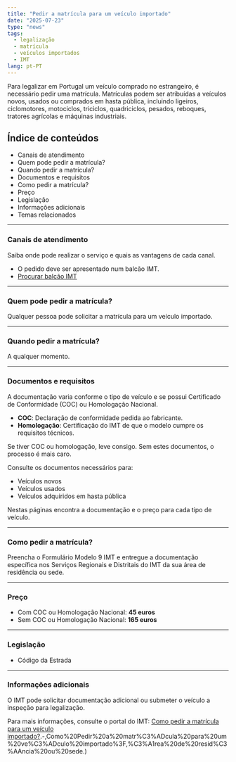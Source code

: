 ```yaml
---
title: "Pedir a matrícula para um veículo importado"
date: "2025-07-23"
type: "news"
tags:
  - legalização
  - matrícula
  - veículos importados
  - IMT
lang: pt-PT
---
```


Para legalizar em Portugal um veículo comprado no estrangeiro, é necessário pedir uma matrícula. Matrículas podem ser atribuídas a veículos novos, usados ou comprados em hasta pública, incluindo ligeiros, ciclomotores, motociclos, triciclos, quadriciclos, pesados, reboques, tratores agrícolas e máquinas industriais.

## Índice de conteúdos
- Canais de atendimento
- Quem pode pedir a matrícula?
- Quando pedir a matrícula?
- Documentos e requisitos
- Como pedir a matrícula?
- Preço
- Legislação
- Informações adicionais
- Temas relacionados

---

### Canais de atendimento
Saiba onde pode realizar o serviço e quais as vantagens de cada canal.

- O pedido deve ser apresentado num balcão IMT.
- [Procurar balcão IMT](https://www2.gov.pt/servicos/pedir-atribuicao-de-matricula-para-um-veiculo)

---

### Quem pode pedir a matrícula?
Qualquer pessoa pode solicitar a matrícula para um veículo importado.

---

### Quando pedir a matrícula?
A qualquer momento.

---

### Documentos e requisitos
A documentação varia conforme o tipo de veículo e se possui Certificado de Conformidade (COC) ou Homologação Nacional.

- **COC**: Declaração de conformidade pedida ao fabricante.
- **Homologação**: Certificação do IMT de que o modelo cumpre os requisitos técnicos.

Se tiver COC ou homologação, leve consigo. Sem estes documentos, o processo é mais caro.

Consulte os documentos necessários para:
- Veículos novos
- Veículos usados
- Veículos adquiridos em hasta pública

Nestas páginas encontra a documentação e o preço para cada tipo de veículo.

---

### Como pedir a matrícula?
Preencha o Formulário Modelo 9 IMT e entregue a documentação específica nos Serviços Regionais e Distritais do IMT da sua área de residência ou sede.

---

### Preço
- Com COC ou Homologação Nacional: **45 euros**
- Sem COC ou Homologação Nacional: **165 euros**

---

### Legislação
- Código da Estrada

---

### Informações adicionais
O IMT pode solicitar documentação adicional ou submeter o veículo a inspeção para legalização.

Para mais informações, consulte o portal do IMT: [Como pedir a matrícula para um veículo importado?](https://www2.gov.pt/servicos/pedir-atribuicao-de-matricula-para-um-veiculo#:~:text=e%20m%C3%A1quinas%20industriais).-,Como%20Pedir%20a%20matr%C3%ADcula%20para%20um%20ve%C3%ADculo%20importado%3F,%C3%A1rea%20de%20resid%C3%AAncia%20ou%20sede.)
